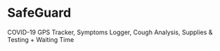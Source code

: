 # SafeGuard
COVID-19 GPS Tracker, Symptoms Logger, Cough Analysis, Supplies &amp; Testing + Waiting Time
